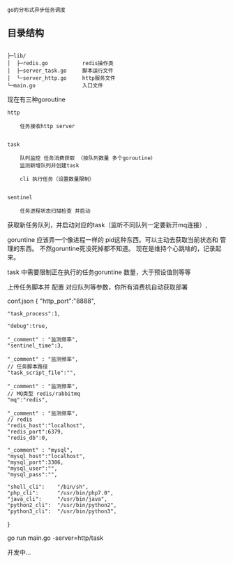     go的分布式异步任务调度

## 目录结构

~~~

├─lib/              
│  ├─redis.go           redis操作类
│  ├─server_task.go     脚本运行文件
│  └─server_http.go     http服务文件
└─main.go               入口文件

~~~


现在有三种goroutine
    
    http    

        任务接收http server

    
    task        
        
        队列监控 任务消费获取 （按队列数量 多个goroutine）
        监测新增队列并创建task

        cli 执行任务（设置数量限制）

    
    sentinel

        任务进程状态扫描检查 并启动



获取新任务队列，并启动对应的task（监听不同队列一定要新开mq连接）,

goruntine 应该弄一个像进程一样的 pid这种东西。可以主动去获取当前状态和 管理的东西。
不然goruntine死没死掉都不知道。 现在是维持个心跳啥的，记录起来。

task 中需要限制正在执行的任务goruntine 数量，大于预设值则等等

上传任务脚本并 配置 对应队列等参数，你所有消费机自动获取部署

conf.json
{
    "http_port":"8888",

    "task_process":1,

    "debug":true,

    "_comment" : "监测频率",
    "sentinel_time":3,

    "_comment" : "监测频率",
    // 任务脚本路径
    "task_script_file":"",

    "_comment" : "监测频率",
    // MQ类型 redis/rabbitmq
    "mq":"redis",

    "_comment" : "监测频率",
    // redis
    "redis_host":"localhost",
    "redis_port":6379,
    "redis_db":0,

    "_comment" : "mysql",
    "mysql_host":"localhost",
    "mysql_port":3306,
    "mysql_user":"",
    "mysql_pass":"",

    "shell_cli":    "/bin/sh",
    "php_cli":      "/usr/bin/php7.0",
    "java_cli":     "/usr/bin/java",
    "python2_cli":  "/usr/bin/python2",
    "python3_cli":  "/usr/bin/python3",

}


go run main.go -server=http/task







开发中...

